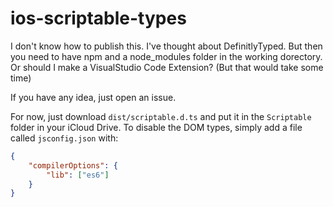 # ios-scriptable-types

I don't know how to publish this. I've thought about DefinitlyTyped. But then you need to have npm and a node_modules folder in the working dorectory.
Or should I make a VisualStudio Code Extension? (But that would take some time)

If you have any idea, just open an issue.

For now, just download `dist/scriptable.d.ts` and put it in the `Scriptable` folder in your iCloud Drive.
To disable the DOM types, simply add a file called `jsconfig.json` with:

```json
{
	"compilerOptions": {
		"lib": ["es6"]
	}
}
```
